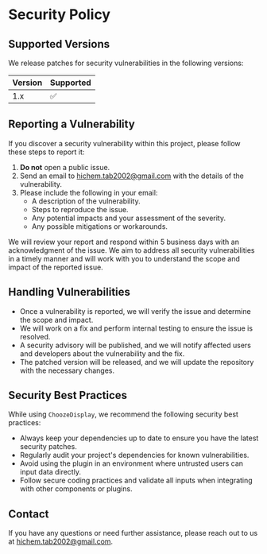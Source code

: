 # Security Policy

## Supported Versions

We release patches for security vulnerabilities in the following versions:

| Version | Supported          |
| ------- | ------------------ |
| 1.x     | :white_check_mark: |

## Reporting a Vulnerability

If you discover a security vulnerability within this project, please follow these steps to report it:

1. **Do not** open a public issue.
2. Send an email to hichem.tab2002@gmail.com with the details of the vulnerability.
3. Please include the following in your email:
   - A description of the vulnerability.
   - Steps to reproduce the issue.
   - Any potential impacts and your assessment of the severity.
   - Any possible mitigations or workarounds.

We will review your report and respond within 5 business days with an acknowledgment of the issue. We aim to address all security vulnerabilities in a timely manner and will work with you to understand the scope and impact of the reported issue.

## Handling Vulnerabilities

- Once a vulnerability is reported, we will verify the issue and determine the scope and impact.
- We will work on a fix and perform internal testing to ensure the issue is resolved.
- A security advisory will be published, and we will notify affected users and developers about the vulnerability and the fix.
- The patched version will be released, and we will update the repository with the necessary changes.

## Security Best Practices

While using `ChoozeDisplay`, we recommend the following security best practices:

- Always keep your dependencies up to date to ensure you have the latest security patches.
- Regularly audit your project's dependencies for known vulnerabilities.
- Avoid using the plugin in an environment where untrusted users can input data directly.
- Follow secure coding practices and validate all inputs when integrating with other components or plugins.

## Contact

If you have any questions or need further assistance, please reach out to us at hichem.tab2002@gmail.com.
